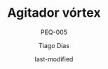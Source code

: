 ---
title: Agitador vórtex
subtitle: PEQ-005
categories: 
    - Agitação
author: Tiago Dias
date: last-modified
date-format: DD/MM/YYYY
lang: pt-br
marca: B. Braun Biotech
modelo: Certomat
cidade: Melsungen
pais: Alemanha
---